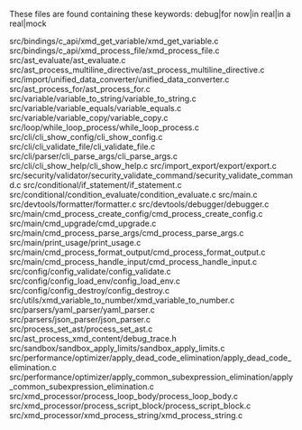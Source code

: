 
These files are found containing these keywords: debug|for now|in real|in a real|mock

src/bindings/c_api/xmd_get_variable/xmd_get_variable.c
src/bindings/c_api/xmd_process_file/xmd_process_file.c
src/ast_evaluate/ast_evaluate.c
src/ast_process_multiline_directive/ast_process_multiline_directive.c
src/import/unified_data_converter/unified_data_converter.c
src/ast_process_for/ast_process_for.c
src/variable/variable_to_string/variable_to_string.c
src/variable/variable_equals/variable_equals.c
src/variable/variable_copy/variable_copy.c
src/loop/while_loop_process/while_loop_process.c
src/cli/cli_show_config/cli_show_config.c
src/cli/cli_validate_file/cli_validate_file.c
src/cli/parser/cli_parse_args/cli_parse_args.c
src/cli/cli_show_help/cli_show_help.c
src/import_export/export/export.c
src/security/validator/security_validate_command/security_validate_command.c
src/conditional/if_statement/if_statement.c
src/conditional/condition_evaluate/condition_evaluate.c
src/main.c
src/devtools/formatter/formatter.c
src/devtools/debugger/debugger.c
src/main/cmd_process_create_config/cmd_process_create_config.c
src/main/cmd_upgrade/cmd_upgrade.c
src/main/cmd_process_parse_args/cmd_process_parse_args.c
src/main/print_usage/print_usage.c
src/main/cmd_process_format_output/cmd_process_format_output.c
src/main/cmd_process_handle_input/cmd_process_handle_input.c
src/config/config_validate/config_validate.c
src/config/config_load_env/config_load_env.c
src/config/config_destroy/config_destroy.c
src/utils/xmd_variable_to_number/xmd_variable_to_number.c
src/parsers/yaml_parser/yaml_parser.c
src/parsers/json_parser/json_parser.c
src/process_set_ast/process_set_ast.c
src/ast_process_xmd_content/debug_trace.h
src/sandbox/sandbox_apply_limits/sandbox_apply_limits.c
src/performance/optimizer/apply_dead_code_elimination/apply_dead_code_elimination.c
src/performance/optimizer/apply_common_subexpression_elimination/apply_common_subexpression_elimination.c
src/xmd_processor/process_loop_body/process_loop_body.c
src/xmd_processor/process_script_block/process_script_block.c
src/xmd_processor/xmd_process_string/xmd_process_string.c